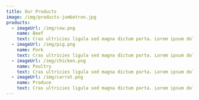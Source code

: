 ```yaml
---
title: Our Products
image: /img/products-jumbotron.jpg
products:    
  - imageUrl: /img/cow.png
    name: Beef
    text: Cras ultricies ligula sed magna dictum porta. Lorem ipsum dolor sit amet, consectetur adipiscing elit. Pellentesque in ipsum id orci porta dapibus.
  - imageUrl: /img/pig.png
    name: Pork
    text: Cras ultricies ligula sed magna dictum porta. Lorem ipsum dolor sit amet, consectetur adipiscing elit. Pellentesque in ipsum id orci porta dapibus.
  - imageUrl: /img/chicken.png
    name: Poultry
    text: Cras ultricies ligula sed magna dictum porta. Lorem ipsum dolor sit amet, consectetur adipiscing elit. Pellentesque in ipsum id orci porta dapibus.
  - imageUrl: /img/carrot.png
    name: Produce
    text: Cras ultricies ligula sed magna dictum porta. Lorem ipsum dolor sit amet, consectetur adipiscing elit. Pellentesque in ipsum id orci porta dapibus.
---
```

